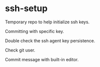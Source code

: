 # ssh-setup
Temporary repo to help initialize ssh keys.

Committing with specific key.

Double check the ssh agent key persistence.

Check git user.

Commit message with built-in editor.